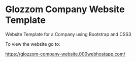 # Glozzom Company Website Template

Website Template for a Company using Bootstrap and CSS3

To view the website go to:

https://glozzom-company-website.000webhostapp.com/